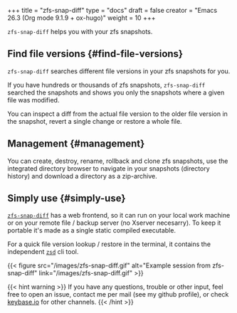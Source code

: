 +++
title = "zfs-snap-diff"
type = "docs"
draft = false
creator = "Emacs 26.3 (Org mode 9.1.9 + ox-hugo)"
weight = 10
+++

`zfs-snap-diff` helps you with your zfs snapshots.


## Find file versions {#find-file-versions}

`zfs-snap-diff` searches different file versions in your zfs snapshots for you.

If you have hundreds or thousands of zfs snapshots, `zfs-snap-diff` searched
the snapshots and shows you only the snapshots where a given file was modified.

You can inspect a diff from the actual file version to the older file version in the
snapshot, revert a single change or restore a whole file.


## Management {#management}

You can create, destroy, rename, rollback and clone zfs snapshots, use the integrated directory browser to
navigate in your snapshots (directory history) and download a directory as a zip-archive.


## Simply use {#simply-use}

[`zfs-snap-diff`](/docs/zfs-snap-diff) has a web frontend, so it can run on your local work machine or on your
remote file / backup server (no Xserver necesarry). To keep it portable it's made
as a single static compiled executable.

For a quick file version lookup / restore in the terminal, it contains the independent [`zsd`](/docs/zsd) cli tool.

{{< figure src="/images/zfs-snap-diff.gif" alt="Example session from zfs-snap-diff" link="/images/zfs-snap-diff.gif" >}}

{{< hint warning >}}
If you have any questions, trouble or other input, feel free to open an issue,
contact me per mail (see my github profile), or check [keybase.io](https://keybase.io/jkeck) for other channels.
{{< /hint >}}
